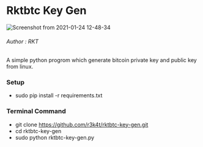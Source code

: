 # Rktbtc Key Gen

![Screenshot from 2021-01-24 12-48-34](https://user-images.githubusercontent.com/69615463/105623479-3383e100-5e44-11eb-8207-c0c8dbe20250.png)


<h6>Author : RKT</h6>



A simple python progrom which generate bitcoin private key and public key from linux.


### Setup ###

+ sudo pip install -r requirements.txt

### Terminal Command ###

+ git clone https://github.com/r3k4t/rktbtc-key-gen.git
+ cd rktbtc-key-gen
+ sudo python rktbtc-key-gen.py




